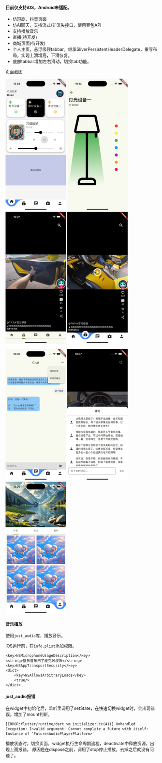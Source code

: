 #### 目前仅支持iOS，Android未适配。

- 仿短剧、抖音页面
- 仿AI聊天，支持流式/非流失接口，使用豆包API
- 支持播放音乐
- 直播(待开发)
- 商城页面(待开发)
- 个人主页，悬浮吸顶tabbar，继承SliverPersistentHeaderDelegate，重写布局，实现上滑增高，下滑恢复。
- 底部tabbar增加左右滑动，切换tab功能。

页面截图

<p align="left">
  <img src="./snapshot/Simulator Screenshot - iPhone 16 Pro - 2024-12-16 at 15.58.14.png" alt="首页" width="200"/>
  <img src="./snapshot/Simulator Screenshot - iPhone 16 Pro - 2024-12-16 at 10.13.57.png" alt="设备控制" width="200"/>
  <img src="./snapshot/Simulator Screenshot - iPhone 16 Pro - 2024-12-16 at 10.07.54.png" alt="短视频" width="200"/>
  <img src="./snapshot/Simulator Screenshot - iPhone 16 Pro - 2024-12-16 at 15.58.19.png" alt="视频列表" width="200"/>
</p>
<p align="left">
  <img src="./snapshot/Simulator Screenshot - iPhone 16 Pro - 2024-12-16 at 16.00.01.png" alt="AI聊天" width="200"/>
  <img src="./snapshot/Simulator Screenshot - iPhone 16 Pro - 2024-12-16 at 10.07.59.png" alt="AI聊天评论" width="200"/>
  <img src="./snapshot/Simulator Screenshot - iPhone 16 Pro - 2024-12-16 at 16.00.08.png" alt="个人主页" width="200"/>
  
</p>


#### 音乐播放

使用`just_audio`库，播放音乐。

iOS运行前，在`info.plist`添加权限。
```
<key>NSMicrophoneUsageDescription</key>
<string>播放音乐用了麦克风权限</string>
<key>NSAppTransportSecurity</key>
<dict>
    <key>NSAllowsArbitraryLoads</key>
    <true/>
</dict>
```

#### just_audio报错 

在widget中初始化后，监听里调用了setState，在快速切换widget时，会出现错误。增加了mount判断。


```
[ERROR:flutter/runtime/dart_vm_initializer.cc(41)] Unhandled Exception: Invalid argument: Cannot complete a future with itself: Instance of 'Future<AudioPlayerPlatform>'
```
播放状态时，切换页面，widget执行生命周期流程，deactivate中释放资源，出现上面报错。
原因是在dispose之前，调用了stop停止播放，去掉之后就没有问题了。


